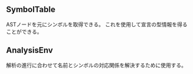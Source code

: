 ## SymbolTable
ASTノードを元にシンボルを取得できる。
これを使用して宣言の型情報を得ることができる。

## AnalysisEnv
解析の進行に合わせて名前とシンボルの対応関係を解決するために使用する。
